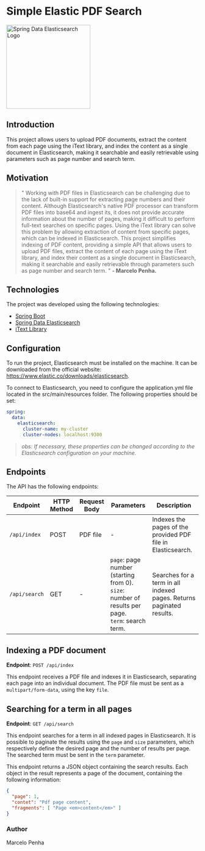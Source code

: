 # Simple Elastic PDF Search

<p align="start">
  <img width="220px" src="https://mkyong.com/wp-content/uploads/2017/03/spring-data-elasticsearch-logo.png" alt="Spring Data Elasticsearch Logo">
</p>

## Introduction
<p >
  This project allows users to upload PDF documents, extract the content from each page using the iText library, and index the content as a single document in Elasticsearch, making it searchable and easily retrievable using parameters such as page number and search term. 
</p>

## Motivation
> " Working with PDF files in Elasticsearch can be challenging due to the lack of built-in support for extracting page numbers and their content. Although Elasticsearch's native PDF processor can transform PDF files into base64 and ingest its, it does not provide accurate information about the number of pages, making it difficult to perform full-text searches on specific pages. Using the iText library can solve this problem by allowing extraction of content from specific pages, which can be indexed in Elasticsearch. This project simplifies indexing of PDF content, providing a simple API that allows users to upload PDF files, extract the content of each page using the iText library, and index their content as a single document in Elasticsearch, making it searchable and easily retrievable through parameters such as page number and search term. " <b> - Marcelo Penha.</b>
> 


## Technologies
The project was developed using the following technologies:

- [Spring Boot](https://spring.io/projects/spring-boot)
- [Spring Data Elasticsearch](https://spring.io/projects/spring-data-elasticsearch)
- [iText Library](https://itextpdf.com/)

## Configuration

To run the project, Elasticsearch must be installed on the machine. It can be downloaded from the official website: https://www.elastic.co/downloads/elasticsearch.

To connect to Elasticsearch, you need to configure the application.yml file located in the src/main/resources folder. The following properties should be set:

```yaml
spring:
  data:
    elasticsearch:
      cluster-name: my-cluster
      cluster-nodes: localhost:9300
```

> <i> obs: If necessary, these properties can be changed according to the Elasticsearch configuration on your machine. </i>

## Endpoints

The API has the following endpoints:

| Endpoint | HTTP Method | Request Body | Parameters | Description |
| --- | --- | --- | --- | --- |
| `/api/index` | POST | PDF file | - | Indexes the pages of the provided PDF file in Elasticsearch. |
| `/api/search` | GET | - | `page`: page number (starting from 0).<br>`size`: number of results per page.<br>`term`: search term. | Searches for a term in all indexed pages. Returns paginated results. |

## Indexing a PDF document

**Endpoint**: `POST /api/index`

This endpoint receives a PDF file and indexes it in Elasticsearch, separating each page into an individual document. The PDF file must be sent as a `multipart/form-data`, using the key `file`.

## Searching for a term in all pages

**Endpoint**: `GET /api/search`

This endpoint searches for a term in all indexed pages in Elasticsearch. It is possible to paginate the results using the `page` and `size` parameters, which respectively define the desired page and the number of results per page. The searched term must be sent in the `term` parameter.

This endpoint returns a JSON object containing the search results. Each object in the result represents a page of the document, containing the following information:

```json
{
  "page": 1,
  "contet": "Pdf page content",
  "fragments": [ "Page <em>content</em>" ]
}
```
### Author
Marcelo Penha
